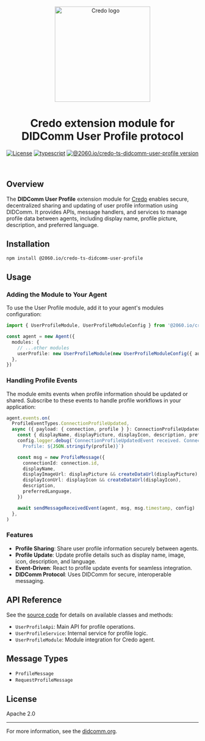<p align="center">
  <br />
  <img
    alt="Credo logo"
    src="https://github.com/openwallet-foundation/credo-ts/blob/c7886cb8377ceb8ee4efe8d264211e561a75072d/images/credo-logo.png"
    height="250px"
  />
</p>
<h1 align="center"><b>Credo extension module for DIDComm User Profile protocol</b></h1>
<p align="center">
  <a
    href="https://raw.githubusercontent.com/openwallet-foundation/credo-ts-ext/main/LICENSE"
    ><img
      alt="License"
      src="https://img.shields.io/badge/License-Apache%202.0-blue.svg"
  /></a>
  <a href="https://www.typescriptlang.org/"
    ><img
      alt="typescript"
      src="https://img.shields.io/badge/%3C%2F%3E-TypeScript-%230074c1.svg"
  /></a>
    <a href="https://www.npmjs.com/package/@2060.io/credo-ts-didcomm-user-profile"
    ><img
      alt="@2060.io/credo-ts-didcomm-user-profile version"
      src="https://img.shields.io/npm/v/@2060.io/credo-ts-didcomm-user-profile"
  /></a>

</p>
<br />

## Overview

The **DIDComm User Profile** extension module for [Credo](https://github.com/openwallet-foundation/credo-ts.git) enables secure, decentralized sharing and updating of user profile information using DIDComm. It provides APIs, message handlers, and services to manage profile data between agents, including display name, profile picture, description, and preferred language.

## Installation

```bash
npm install @2060.io/credo-ts-didcomm-user-profile
```

## Usage

### Adding the Module to Your Agent

To use the User Profile module, add it to your agent's modules configuration:

```typescript
import { UserProfileModule, UserProfileModuleConfig } from '@2060.io/credo-ts-didcomm-user-profile'

const agent = new Agent({
  modules: {
    // ...other modules
    userProfile: new UserProfileModule(new UserProfileModuleConfig({ autoSendProfile: false })),
  },
})
```

### Handling Profile Events

The module emits events when profile information should be updated or shared. Subscribe to these events to handle profile workflows in your application:

```typescript
agent.events.on(
  ProfileEventTypes.ConnectionProfileUpdated,
  async ({ payload: { connection, profile } }: ConnectionProfileUpdatedEvent) => {
    const { displayName, displayPicture, displayIcon, description, preferredLanguage } = profile
    config.logger.debug(`ConnectionProfileUpdatedEvent received. Connection id: ${connection.id} 
      Profile: ${JSON.stringify(profile)}`)

    const msg = new ProfileMessage({
      connectionId: connection.id,
      displayName,
      displayImageUrl: displayPicture && createDataUrl(displayPicture),
      displayIconUrl: displayIcon && createDataUrl(displayIcon),
      description,
      preferredLanguage,
    })

    await sendMessageReceivedEvent(agent, msg, msg.timestamp, config)
  },
)
```

### Features

- **Profile Sharing**: Share user profile information securely between agents.
- **Profile Update**: Update profile details such as display name, image, icon, description, and language.
- **Event-Driven**: React to profile update events for seamless integration.
- **DIDComm Protocol**: Uses DIDComm for secure, interoperable messaging.

## API Reference

See the [source code](./src/) for details on available classes and methods:

- `UserProfileApi`: Main API for profile operations.
- `UserProfileService`: Internal service for profile logic.
- `UserProfileModule`: Module integration for Credo agent.

## Message Types

- `ProfileMessage`
- `RequestProfileMessage`

## License

Apache 2.0

---

For more information, see the [didcomm.org](https://didcomm.org/user-profile/1.0/).
